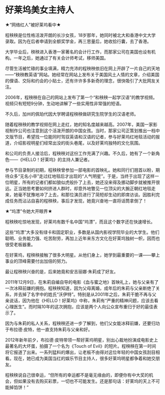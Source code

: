 # 好莱坞美女主持人

★“网络红人”被好莱坞看中★

程秧秧是位性格活泼开朗的长沙女孩，18岁那年，她同时被北大和香港中文大学录取。因为在后者申请到全额奖学金，再三思量后，她收拾行囊，去了香港。

大学毕业后，秧秧进入香港一家著名的会计行工作，而那家公司在美国也设有机构。一年之后，她通过了有关会计师考试，移师美国。

尽管生活被忙碌的事业填满，精力充沛的程秧秧依旧在网上开辟了一片自己的天地——“秧秧教英语”网站。她经常在网站上发布关于美国风土人情的文章，介绍美国的俚语、交际和约会的小贴士，还有许许多多新奇的理念，很快吸引了大批网友关注。

2006年，程秧秧在自己的网站上发布了第一个“和秧秧一起学汉语”的教学视频。视频只有短短9分钟，生动地讲解了一些实用性非常强的短语。

不久后，加州的佩珀代因大学聘请程秧秧做研究生院学生的汉语老师。

随着程秧秧的教学视频在网上走红，她的知名度越来越高。2007年，美国一家影视制作公司也注意到这个活泼开朗的中国女孩。当时，那家公司正策划推出一档中文版节目，希望找一位能同时驾驭英语和汉语的记者，参与好莱坞红地毯活动的报道，介绍影视明星们经常出没的街头巷尾，以及好莱坞独特的文化氛围。

和公司的负责人接洽后，程秧秧对这份工作充满了兴趣。不久后，她有了一个新角色——《HELLO！好莱坞》的主持人兼记者。

参与节目录制的初期，程秧秧曾参加一部电影的首映礼。她和同行们翘首以盼，期待众多“无名小卒”走过红地毯后才出现的“人气明星”。于是，当终于出现了这样一位明星，所有的记者们都如狼似虎般扑了上去，她还没来得及挪动脚步就被推开很远。正当她思考要如何挤进人群时，却意外地瞥见一位顶尖的大腕正朝红地毯走来，她毫不犹豫地冲了上去，和那位演员进行了简短却生动的即席访谈。因胜利完成任务而沾沾自喜的程秧秧，事后才发现，她竟兴奋地一直将话筒拿倒了！

★“坞漂”令她大开眼界★

程秧秧吃惊地发现，好莱坞有数千名中国“坞漂”，而且这个数字还在快速增长。

这些“坞漂”大多没有绿卡和固定职业，多数是从国内影视学院毕业的大学生。他们聪明、业务能力强、吃苦耐劳，再加上近年来东方文化在好莱坞独树一帜，因而也很受老板器重。

在好莱坞，程秧秧接触了很多大明星。从他们身上，她学到最重要的一课——攀上事业的顶峰需要付出加倍的努力。

最让程秧秧兴奋的是，后来她竟和安吉丽娜·朱莉成了好友。

2011年12月9日，在朱莉自编自导的电影《血与蜜之地》首映礼上，她与父亲有了一次冰释前嫌的拥抱。程秧秧知道，因为父母离婚，成年后的朱莉与父亲断绝了关系，并去掉了名字中的姓氏“沃伊特”。特别是从2001年之后，朱莉干脆不再与父亲说话，因为他在《HELLO！好莱坞》中称，朱莉有“严重的精神问题，应该去看心理医生”。而时隔10年的这次拥抱，应该是两个人向公众宣布重归于好的最佳表示了。

因为与朱莉的私人关系，程秧秧还进一步了解到，他们父女能冰释前嫌，还要归功于布拉德·皮特，他一直支持朱莉与父亲和好。

2012年新年前夕，布拉德·皮特带领一帮好莱坞明星，别出心裁地扮演成电影史上最著名的大坏蛋，拍摄了一个名为《Touch of Evil》的短片。程秧秧在第一时间将它报道了出来。一系列猛料的爆出，让老板不由得对这位年轻的中国女孩刮目相看。现在，她已成为美国当红的娱乐节目主持人，很多好莱坞明星都争着和她交朋友。

程秧秧说自己很幸运，“但所有的幸运都不是毫无缘由的，即便你有中大奖的机会，但如果没有去购买彩票，一切也不可能发生。还是那句话：好莱坞的天上不可能掉馅饼！”